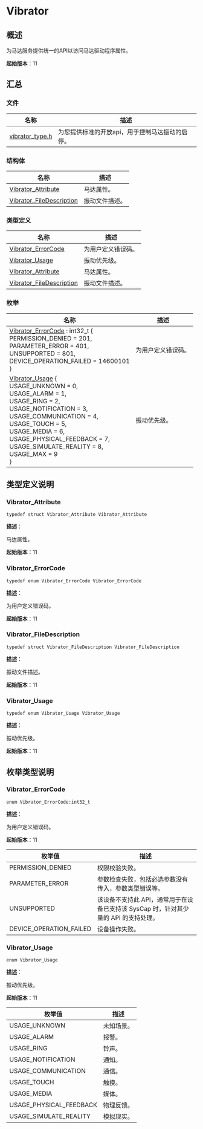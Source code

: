# Vibrator
<!--Kit: Sensor Service Kit-->
<!--Subsystem: Sensors-->
<!--Owner: @dilligencer-->
<!--SE: @butterls-->
<!--TSE: @murphy84-->

## 概述

为马达服务提供统一的API以访问马达驱动程序属性。

**起始版本**：11


## 汇总


### 文件

| 名称 | 描述 |
| -------- | -------- |
| [vibrator_type.h](vibrator_type_8h.md) | 为您提供标准的开放api，用于控制马达振动的启停。  |


### 结构体

| 名称 | 描述 |
| -------- | -------- |
| [Vibrator_Attribute](_vibrator_attribute.md) | 马达属性。  |
| [Vibrator_FileDescription](_vibrator_file_description.md) | 振动文件描述。  |


### 类型定义

| 名称 | 描述 |
| -------- | -------- |
| [Vibrator_ErrorCode](#vibrator_errorcode) | 为用户定义错误码。  |
| [Vibrator_Usage](#vibrator_usage) | 振动优先级。       |
| [Vibrator_Attribute](#vibrator_attribute) | 马达属性。  |
| [Vibrator_FileDescription](#vibrator_filedescription) | 振动文件描述。  |


### 枚举

| 名称 | 描述 |
| -------- | -------- |
| [Vibrator_ErrorCode](#vibrator_errorcode) : int32_t { <br/>PERMISSION_DENIED = 201, <br/>PARAMETER_ERROR = 401, <br/>UNSUPPORTED = 801, <br/>DEVICE_OPERATION_FAILED = 14600101<br/>} | 为用户定义错误码。  |
| [Vibrator_Usage](#vibrator_usage) {<br/>USAGE_UNKNOWN = 0, <br/>USAGE_ALARM = 1, <br/>USAGE_RING = 2,<br/> USAGE_NOTIFICATION = 3,<br/>USAGE_COMMUNICATION = 4, <br/>USAGE_TOUCH = 5, <br/>USAGE_MEDIA = 6, <br/>USAGE_PHYSICAL_FEEDBACK = 7,<br/>USAGE_SIMULATE_REALITY = 8, <br/>USAGE_MAX = 9<br/>} | 振动优先级。  |


## 类型定义说明


### Vibrator_Attribute

```
typedef struct Vibrator_Attribute Vibrator_Attribute
```
**描述**：

马达属性。

**起始版本**：11


### Vibrator_ErrorCode

```
typedef enum Vibrator_ErrorCode Vibrator_ErrorCode
```
**描述**：

为用户定义错误码。

**起始版本**：11


### Vibrator_FileDescription

```
typedef struct Vibrator_FileDescription Vibrator_FileDescription
```
**描述**：

振动文件描述。

**起始版本**：11


### Vibrator_Usage

```
typedef enum Vibrator_Usage Vibrator_Usage
```
**描述**：

振动优先级。

**起始版本**：11


## 枚举类型说明


### Vibrator_ErrorCode

```
enum Vibrator_ErrorCode:int32_t
```
**描述**：

为用户定义错误码。

**起始版本**：11

| 枚举值 | 描述 |
| -------- | -------- |
| PERMISSION_DENIED  | 权限校验失败。 |
| PARAMETER_ERROR  | 参数检查失败，包括必选参数没有传入，参数类型错误等。 |
| UNSUPPORTED  | 该设备不支持此 API，通常用于在设备已支持该 SysCap 时，针对其少量的 API 的支持处理。 |
| DEVICE_OPERATION_FAILED | 设备操作失败。 |


### Vibrator_Usage

```
enum Vibrator_Usage
```
**描述**：

振动优先级。

**起始版本**：11

| 枚举值 | 描述 |
| -------- | -------- |
| USAGE_UNKNOWN  | 未知场景。 |
| USAGE_ALARM  | 报警。 |
| USAGE_RING  | 铃声。 |
| USAGE_NOTIFICATION  | 通知。 |
| USAGE_COMMUNICATION  | 通信。 |
| USAGE_TOUCH  | 触摸。 |
| USAGE_MEDIA  | 媒体。 |
| USAGE_PHYSICAL_FEEDBACK  | 物理反馈。 |
| USAGE_SIMULATE_REALITY | 模拟现实。 |
